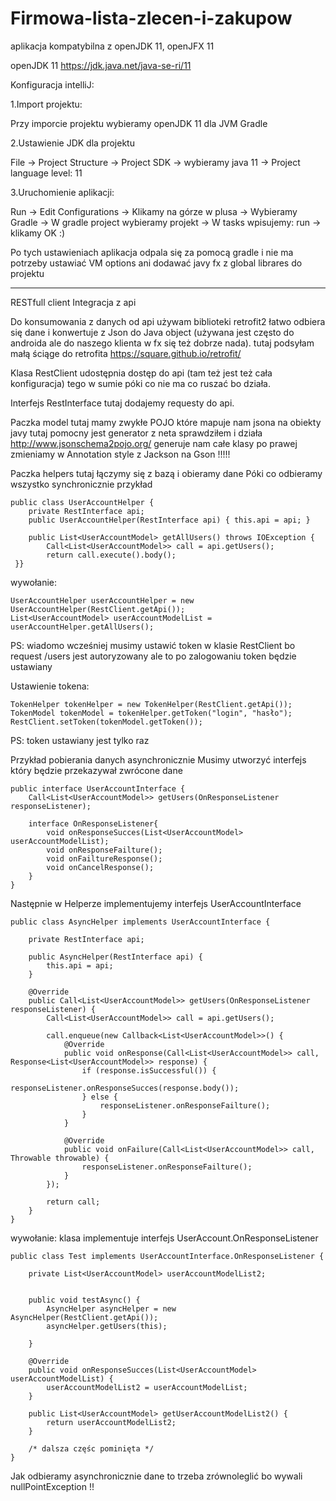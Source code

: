 # Firmowa-lista-zlecen-i-zakupow

aplikacja kompatybilna z openJDK 11, openJFX 11

openJDK 11 https://jdk.java.net/java-se-ri/11

Konfiguracja intelliJ:

1.Import projektu:

Przy imporcie projektu wybieramy openJDK 11 dla JVM Gradle

2.Ustawienie JDK dla projektu

File -> Project Structure -> Project SDK -> wybieramy java 11
                          -> Project language level: 11

3.Uruchomienie aplikacji:

Run -> Edit Configurations -> Klikamy na górze w plusa -> Wybieramy Gradle -> W gradle project wybieramy projekt -> 
W tasks wpisujemy: run -> klikamy OK :)

Po tych ustawieniach aplikacja odpala się za pomocą gradle i nie ma potrzeby ustawiać VM options ani dodawać javy fx z global librares do projektu

******************************************************************************

RESTfull client
Integracja z api

Do konsumowania z danych od api używam biblioteki retrofit2 łatwo odbiera się dane i konwertuje z Json do Java object 
(używana jest często do androida ale do naszego klienta w fx się też dobrze nada). 
tutaj podsyłam małą ściąge do retrofita https://square.github.io/retrofit/

Klasa RestClient udostępnia dostęp do api (tam też jest też cała konfiguracja) tego w sumie póki co nie ma co ruszać bo działa.

Interfejs RestInterface tutaj dodajemy requesty do api.

Paczka model tutaj mamy zwykłe POJO które mapuje nam jsona na obiekty javy
tutaj pomocny jest generator z neta sprawdziłem i działa http://www.jsonschema2pojo.org/ generuje nam całe klasy
po prawej zmieniamy w Annotation style z Jackson na Gson !!!!!

Paczka helpers tutaj łączymy się z bazą i obieramy dane 
Póki co odbieramy wszystko synchronicznie 
przykład 

    public class UserAccountHelper {
        private RestInterface api;
        public UserAccountHelper(RestInterface api) { this.api = api; }
        
        public List<UserAccountModel> getAllUsers() throws IOException {
            Call<List<UserAccountModel>> call = api.getUsers();
            return call.execute().body();
     }}
    
wywołanie:

    UserAccountHelper userAccountHelper = new UserAccountHelper(RestClient.getApi());
    List<UserAccountModel> userAccountModelList = userAccountHelper.getAllUsers();
 
 PS: wiadomo wcześniej musimy ustawić token w klasie RestClient bo request /users jest autoryzowany
 ale to po zalogowaniu token będzie ustawiany
 
Ustawienie tokena:

    TokenHelper tokenHelper = new TokenHelper(RestClient.getApi());
    TokenModel tokenModel = tokenHelper.getToken("login", "hasło");
    RestClient.setToken(tokenModel.getToken());

PS: token ustawiany jest tylko raz

Przykład pobierania danych asynchronicznie
Musimy utworzyć interfejs który będzie przekazywał zwrócone dane 

    public interface UserAccountInterface {
        Call<List<UserAccountModel>> getUsers(OnResponseListener responseListener);
    
        interface OnResponseListener{
            void onResponseSucces(List<UserAccountModel> userAccountModelList);
            void onResponseFailture();
            void onFailtureResponse();
            void onCancelResponse();
        }
    }

Następnie w Helperze implementujemy interfejs UserAccountInterface

    public class AsyncHelper implements UserAccountInterface {
    
        private RestInterface api;
    
        public AsyncHelper(RestInterface api) {
            this.api = api;
        }
    
        @Override
        public Call<List<UserAccountModel>> getUsers(OnResponseListener responseListener) {
            Call<List<UserAccountModel>> call = api.getUsers();
    
            call.enqueue(new Callback<List<UserAccountModel>>() {
                @Override
                public void onResponse(Call<List<UserAccountModel>> call, Response<List<UserAccountModel>> response) {
                    if (response.isSuccessful()) {
                        responseListener.onResponseSucces(response.body());
                    } else {
                        responseListener.onResponseFailture();
                    }
                }
    
                @Override
                public void onFailure(Call<List<UserAccountModel>> call, Throwable throwable) {
                    responseListener.onResponseFailture();
                }
            });
    
            return call;
        }
    }

wywołanie:
klasa implementuje interfejs UserAccount.OnResponseListener

    public class Test implements UserAccountInterface.OnResponseListener {
    
        private List<UserAccountModel> userAccountModelList2;
    
    
        public void testAsync() {
            AsyncHelper asyncHelper = new AsyncHelper(RestClient.getApi());
            asyncHelper.getUsers(this);
    
        }
    
        @Override
        public void onResponseSucces(List<UserAccountModel> userAccountModelList) {
            userAccountModelList2 = userAccountModelList;
        }
    
        public List<UserAccountModel> getUserAccountModelList2() {
            return userAccountModelList2;
        }
        
        /* dalsza częśc pominięta */
    }
    
Jak odbieramy asynchronicznie dane to trzeba zrównoleglić bo wywali nullPointException !!


 
 

